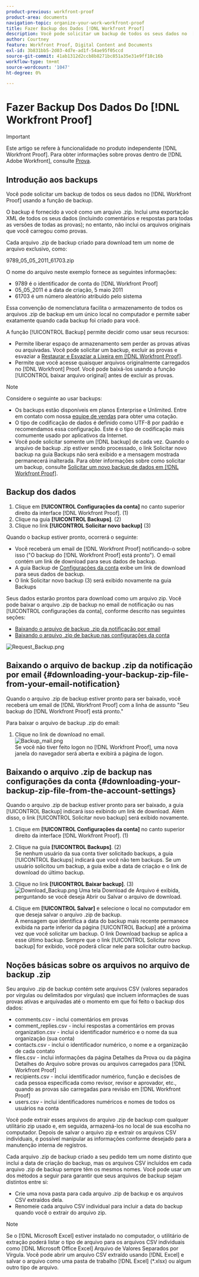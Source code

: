 ```yaml
---
product-previous: workfront-proof
product-area: documents
navigation-topic: organize-your-work-workfront-proof
title: Fazer Backup dos Dados [!DNL Workfront Proof]
description: Você pode solicitar um backup de todos os seus dados no  [!DNL Workfront Proof] usando a função de backup.
author: Courtney
feature: Workfront Proof, Digital Content and Documents
exl-id: 3b831bb5-2d03-4d7e-ad1f-54ae95f05ccd
source-git-commit: 41ab1312d2ccb8b8271bc851a35e31e9ff18c16b
workflow-type: tm+mt
source-wordcount: '1047'
ht-degree: 0%

---
```


# Fazer Backup Dos Dados Do [!DNL Workfront Proof]

>[!IMPORTANT]
>
>Este artigo se refere à funcionalidade no produto independente [!DNL Workfront Proof]. Para obter informações sobre provas dentro de [!DNL Adobe Workfront], consulte [Prova](../../../review-and-approve-work/proofing/proofing.md).

## Introdução aos backups

Você pode solicitar um backup de todos os seus dados no [!DNL Workfront Proof] usando a função de backup.

O backup é fornecido a você como um arquivo .zip. Inclui uma exportação XML de todos os seus dados (incluindo comentários e respostas para todas as versões de todas as provas); no entanto, não inclui os arquivos originais que você carregou como provas.

Cada arquivo .zip de backup criado para download tem um nome de arquivo exclusivo, como:

9789_05_05_2011_61703.zip

O nome do arquivo neste exemplo fornece as seguintes informações:

* 9789 é o identificador de conta do [!DNL Workfront Proof]
* 05_05_2011 é a data de criação, 5 maio 2011
* 61703 é um número aleatório atribuído pelo sistema

Essa convenção de nomenclatura facilita o armazenamento de todos os arquivos .zip de backup em um único local no computador e permite saber exatamente quando cada backup foi criado para você.

A função [!UICONTROL Backup] permite decidir como usar seus recursos:

* Permite liberar espaço de armazenamento sem perder as provas ativas ou arquivadas. Você pode solicitar um backup, excluir as provas e esvaziar a [Restaurar e Esvaziar a Lixeira em [!DNL Workfront Proof]](../../../workfront-proof/wp-work-proofsfiles/manage-your-work/restore-and-empty-trash.md).
* Permite que você acesse quaisquer arquivos originalmente carregados no [!DNL Workfront] Proof. Você pode baixá-los usando a função [!UICONTROL baixar arquivo original] antes de excluir as provas.

>[!NOTE]
>
>Considere o seguinte ao usar backups:
>
>* Os backups estão disponíveis em planos Enterprise e Unlimited. Entre em contato com nossa [equipe de vendas](mailto:sales@proofhq.com) para obter uma cotação.
>* O tipo de codificação de dados é definido como UTF-8 por padrão e recomendamos essa configuração. Este é o tipo de codificação mais comumente usado por aplicativos da Internet.
>* Você pode solicitar somente um [!DNL backup] de cada vez. Quando o arquivo de backup .zip estiver sendo processado, o link Solicitar novo backup na guia Backups não será exibido e a mensagem mostrada permanecerá inalterada. Para obter informações sobre como solicitar um backup, consulte [Solicitar um novo backup de dados em [!DNL Workfront Proof]](../../../workfront-proof/wp-acct-admin/account-settings/request-new-data-backup-in-wp.md).
>



## Backup dos dados

1. Clique em **[!UICONTROL Configurações da conta]** no canto superior direito da interface [!DNL Workfront Proof]. (1)
1. Clique na guia **[!UICONTROL Backups]**. (2)
1. Clique no link **[!UICONTROL Solicitar novo backup]** (3)

Quando o backup estiver pronto, ocorrerá o seguinte:

* Você receberá um email de [!DNL Workfront Proof] notificando-o sobre isso (&quot;O backup do [!DNL Workfront Proof] está pronto&quot;). O email contém um link de download para seus dados de backup.
* A guia Backup de [Configurações da conta](https://support.workfront.com/hc/en-us/sections/115000912147-Account-settings) exibe um link de download para seus dados de backup.
* O link Solicitar novo backup (3) será exibido novamente na guia Backups

Seus dados estarão prontos para download como um arquivo zip. Você pode baixar o arquivo .zip de backup no email de notificação ou nas [!UICONTROL configurações da conta], conforme descrito nas seguintes seções:

* [Baixando o arquivo de backup .zip da notificação por email](#downloading-your-backup-zip-file-from-your-email-notification)
* [Baixando o arquivo .zip de backup nas configurações da conta](#downloading-your-backup-zip-file-from-the-account-settings)

![Request_Backup.png](assets/request-backup-350x167.png)

## Baixando o arquivo de backup .zip da notificação por email {#downloading-your-backup-zip-file-from-your-email-notification}

Quando o arquivo .zip de backup estiver pronto para ser baixado, você receberá um email de [!DNL Workfront Proof] com a linha de assunto &quot;Seu backup do [!DNL Workfront Proof] está pronto.&quot;

Para baixar o arquivo de backup .zip do email:

1. Clique no link de download no email.\
   ![Backup_mail.png](assets/backup-mail-350x120.png)\
   Se você não tiver feito logon no [!DNL Workfront Proof], uma nova janela do navegador será aberta e exibirá a página de logon.

## Baixando o arquivo .zip de backup nas configurações da conta {#downloading-your-backup-zip-file-from-the-account-settings}

Quando o arquivo .zip de backup estiver pronto para ser baixado, a guia [!UICONTROL Backup] indicará isso exibindo um link de download. Além disso, o link [!UICONTROL Solicitar novo backup] será exibido novamente.

1. Clique em **[!UICONTROL Configurações da conta]** no canto superior direito da interface [!DNL Workfront Proof]. (1)
1. Clique na guia **[!UICONTROL Backups]**. (2)\
   Se nenhum usuário da sua conta tiver solicitado backups, a guia [!UICONTROL Backups] indicará que você não tem backups. Se um usuário solicitou um backup, a guia exibe a data de criação e o link de download do último backup.

1. Clique no link **[!UICONTROL Baixar backup]**. (3)\
   ![Download_Backup.png](assets/download-backup-350x167.png) Uma tela Download de Arquivo é exibida, perguntando se você deseja Abrir ou Salvar o arquivo de download.

1. Clique em **[!UICONTROL Salvar]** e selecione o local no computador em que deseja salvar o arquivo .zip de backup.\
   A mensagem que identifica a data do backup mais recente permanece exibida na parte inferior da página [!UICONTROL Backup] até a próxima vez que você solicitar um backup. O link Download backup se aplica a esse último backup. Sempre que o link [!UICONTROL Solicitar novo backup] for exibido, você poderá clicar nele para solicitar outro backup.

## Noções básicas sobre os arquivos no arquivo de backup .zip

Seu arquivo .zip de backup contém sete arquivos CSV (valores separados por vírgulas ou delimitados por vírgulas) que incluem informações de suas provas ativas e arquivadas até o momento em que foi feito o backup dos dados:

* comments.csv - inclui comentários em provas
* comment_replies.csv - inclui respostas a comentários em provas organization.csv - inclui o identificador numérico e o nome da sua organização (sua conta)
* contacts.csv - inclui o identificador numérico, o nome e a organização de cada contato
* files.csv - inclui informações da página Detalhes da Prova ou da página Detalhes do Arquivo sobre provas ou arquivos carregados para [!DNL Workfront Proof]
* recipients.csv - inclui identificador numérico, função e decisões de cada pessoa especificada como revisor, revisor e aprovador, etc., quando as provas são carregadas para revisão em [!DNL Workfront Proof]
* users.csv - inclui identificadores numéricos e nomes de todos os usuários na conta

Você pode extrair esses arquivos do arquivo .zip de backup com qualquer utilitário zip usado e, em seguida, armazená-los no local de sua escolha no computador. Depois de salvar o arquivo zip e extrair os arquivos CSV individuais, é possível manipular as informações conforme desejado para a manutenção interna de registros.

Cada arquivo .zip de backup criado a seu pedido tem um nome distinto que inclui a data de criação do backup, mas os arquivos CSV incluídos em cada arquivo .zip de backup sempre têm os mesmos nomes. Você pode usar um dos métodos a seguir para garantir que seus arquivos de backup sejam distintos entre si:

* Crie uma nova pasta para cada arquivo .zip de backup e os arquivos CSV extraídos dela.
* Renomeie cada arquivo CSV individual para incluir a data do backup quando você o extrair do arquivo zip.

>[!NOTE]
>
>Se o [!DNL Microsoft Excel] estiver instalado no computador, o utilitário de extração poderá listar o tipo de arquivo para os arquivos CSV individuais como [!DNL Microsoft Office Excel] Arquivo de Valores Separados por Vírgula. Você pode abrir um arquivo CSV extraído usando [!DNL Excel] e salvar o arquivo como uma pasta de trabalho [!DNL Excel] (&#42;.xlsx) ou algum outro tipo de arquivo.
